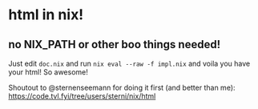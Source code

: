 # html in nix!
## no NIX_PATH or other boo things needed!

Just edit `doc.nix` and run `nix eval --raw -f impl.nix` and voila you have your html! So awesome!

Shoutout to @sternenseemann for doing it first (and better than me): https://code.tvl.fyi/tree/users/sterni/nix/html
